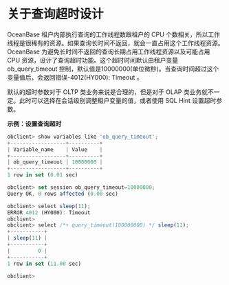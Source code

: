 关于查询超时设计 
=============================



OceanBase 租户内部执行查询的工作线程数跟租户的 CPU 个数相关，所以工作线程是很稀有的资源。如果查询长时间不返回，就会一直占用这个工作线程资源。OceanBase 为避免长时间不返回的查询长期占用工作线程资源以及可能占用 CPU 资源，设计了查询超时功能。这个超时时间默认由租户变量 ob_query_timeout 控制，默认值是10000000(单位微秒)。当查询时间超过这个变量值后，会返回错误-4012(HY000): Timeout 。

默认的超时参数对于 OLTP 类业务来说是合理的，但是对于 OLAP 类业务就不一定。此时可以选择在会话级别调整租户变量的值，或者使用 SQL Hint 设置超时参数。

**示例：设置查询超时** 

```javascript
obclient> show variables like 'ob_query_timeout';
+------------------+----------+
| Variable_name    | Value    |
+------------------+----------+
| ob_query_timeout | 10000000 |
+------------------+----------+
1 row in set (0.01 sec)

obclient> set session ob_query_timeout=10000000;
Query OK, 0 rows affected (0.00 sec)

obclient> select sleep(11);
ERROR 4012 (HY000): Timeout
obclient>
obclient> select /*+ query_timeout(100000000) */ sleep(11);
+-----------+
| sleep(11) |
+-----------+
|         0 |
+-----------+
1 row in set (11.00 sec)

obclient>
```



